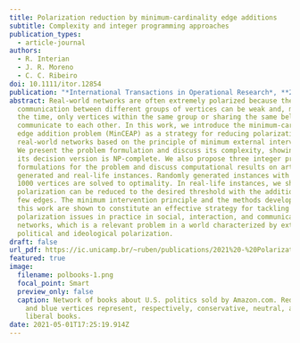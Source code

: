 ```yaml
---
title: Polarization reduction by minimum-cardinality edge additions
subtitle: Complexity and integer programming approaches
publication_types:
  - article-journal
authors:
  - R. Interian
  - J. R. Moreno
  - C. C. Ribeiro
doi: 10.1111/itor.12854
publication: "*International Transactions in Operational Research*, **28**:1242-1264"
abstract: Real-world networks are often extremely polarized because the
  communication between different groups of vertices can be weak and, most of
  the time, only vertices within the same group or sharing the same beliefs
  communicate to each other. In this work, we introduce the minimum-cardinality
  edge addition problem (MinCEAP) as a strategy for reducing polarization in
  real-world networks based on the principle of minimum external interventions.
  We present the problem formulation and discuss its complexity, showing that
  its decision version is NP-complete. We also propose three integer programming
  formulations for the problem and discuss computational results on artificially
  generated and real-life instances. Randomly generated instances with up to
  1000 vertices are solved to optimality. In real-life instances, we show that
  polarization can be reduced to the desired threshold with the addition of a
  few edges. The minimum intervention principle and the methods developed in
  this work are shown to constitute an effective strategy for tackling
  polarization issues in practice in social, interaction, and communication
  networks, which is a relevant problem in a world characterized by extreme
  political and ideological polarization.
draft: false
url_pdf: https://ic.unicamp.br/~ruben/publications/2021%20-%20Polarization%20reduction%20by%20M-C%20edge%20additions%20-%20complexity%20and%20IP%20approaches.pdf
featured: true
image:
  filename: polbooks-1.png
  focal_point: Smart
  preview_only: false
  caption: Network of books about U.S. politics sold by Amazon.com. Red, green,
    and blue vertices represent, respectively, conservative, neutral, and
    liberal books.
date: 2021-05-01T17:25:19.914Z
---
```

